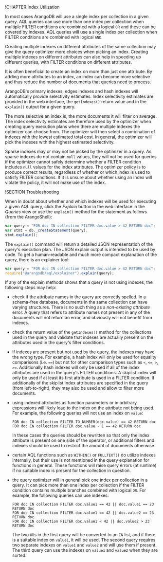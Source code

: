 !CHAPTER Index Utilization

In most cases ArangoDB will use a single index per collection in a given query. AQL queries can
use more than one index per collection when multiple FILTER conditions are combined with a 
logical `OR` and these can be covered by indexes. AQL queries will use a single index per
collection when FILTER conditions are combined with logical `AND`.

Creating multiple indexes on different attributes of the same collection may give the query
optimizer more choices when picking an index. Creating multiple indexes on different attributes 
can also help in speeding up different queries, with FILTER conditions on different attributes.

It is often beneficial to create an index on more than just one attribute. By adding more attributes 
to an index, an index can become more selective and thus reduce the number of documents that 
queries need to process.

ArangoDB's primary indexes, edges indexes and hash indexes will automatically provide selectivity
estimates. Index selectivity estimates are provided in the web interface, the `getIndexes()` return 
value and in the `explain()` output for a given query. 

The more selective an index is, the more documents it will filter on average. The index selectivity 
estimates are therefore used by the optimizer when creating query execution plans when there are 
multiple indexes the optimizer can choose from. The optimizer will then select a combination of
indexes with the lowest estimated total cost. In general, the optimizer will pick the indexes with
the highest estimated selectivity.

Sparse indexes may or may not be picked by the optimizer in a query. As sparse indexes do not contain 
`null` values, they will not be used for queries if the optimizer cannot safely determine whether a
FILTER condition includes `null` values for the index attributes. The optimizer policy is to produce 
correct results, regardless of whether or which index is used to satisfy FILTER conditions. If it is 
unsure about whether using an index will violate the policy, it will not make use of the index.


!SECTION Troubleshooting

When in doubt about whether and which indexes will be used for executing a given AQL query,
click the *Explain* button in the web interface in the *Queries* view or use
the `explain()` method for the statement as follows (from the ArangoShell):

```js
var query = "FOR doc IN collection FILTER doc.value > 42 RETURN doc";
var stmt = db._createStatement(query);
stmt.explain();
```

The `explain()` command will return a detailed JSON representation of the query's execution plan.
The JSON explain output is intended to be used by code. To get a human-readable and much more
compact explanation of the query, there is an explainer tool:

```js
var query = "FOR doc IN collection FILTER doc.value > 42 RETURN doc";
require("@arangodb/aql/explainer").explain(query);
```

If any of the explain methods shows that a query is not using indexes, the following steps may help:

* check if the attribute names in the query are correctly spelled. In a schema-free database, documents
  in the same collection can have varying structures. There is no such thing as a *non-existing attribute*
  error. A query that refers to attribute names not present in any of the documents will not return an
  error, and obviously will not benefit from indexes.

* check the return value of the `getIndexes()` method for the collections used in the query and validate
  that indexes are actually present on the attributes used in the query's filter conditions. 

* if indexes are present but not used by the query, the indexes may have the wrong type. For example, a 
  hash index will only be used for equality comparisons (i.e. `==`) but not for other comparison types such
  as `<`, `<=`, `>`, `>=`. Additionally hash indexes will only be used if all of the index attributes are 
  used in the query's FILTER conditions. A skiplist index will only be used if at least its first attribute 
  is used in a FILTER condition. If additionally of the skiplist index attributes are specified in the query 
  (from left-to-right), they may also be used and allow to filter more documents.

* using indexed attributes as function parameters or in arbitrary expressions will likely lead to the index
  on the attribute not being used. For example, the following queries will not use an index on `value`:
  
      FOR doc IN collection FILTER TO_NUMBER(doc.value) == 42 RETURN doc
      FOR doc IN collection FILTER doc.value - 1 == 42 RETURN doc

  In these cases the queries should be rewritten so that only the index attribute is present on one side of 
  the operator, or additional filters and indexes should be used to restrict the amount of documents otherwise.

* certain AQL functions such as `WITHIN()` or `FULLTEXT()` do utilize indexes internally, but their use is
  not mentioned in the query explanation for functions in general. These functions will raise query errors
  (at runtime) if no suitable index is present for the collection in question.

* the query optimizer will in general pick one index per collection in a query. It can pick more than
  one index per collection if the FILTER condition contains multiple branches combined with logical `OR`.
  For example, the following queries can use indexes:

      FOR doc IN collection FILTER doc.value1 == 42 || doc.value1 == 23 RETURN doc
      FOR doc IN collection FILTER doc.value1 == 42 || doc.value2 == 23 RETURN doc
      FOR doc IN collection FILTER doc.value1 < 42 || doc.value2 > 23 RETURN doc

  The two `OR`s in the first query will be converted to an `IN` list, and if there is a suitable index on
  `value1`, it will be used. The second query requires two separate indexes on `value1` and `value2` and
  will use them if present. The third query can use the indexes on `value1` and `value2` when they are
  sorted.
